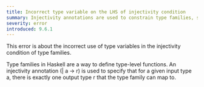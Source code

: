 ```yaml
---
title: Incorrect type variable on the LHS of injectivity condition
summary: Injectivity annotations are used to constrain type families, so that for a given input type, there is exactly one output type.
severity: error
introduced: 9.6.1
---
```


This error is about the incorrect use of type variables in the injectivity condition of type families.

Type families in Haskell are a way to define type-level functions. An injectivity annotation (| a -> r) is used to specify that for a given input type a, there is exactly one output type r that the type family can map to.

